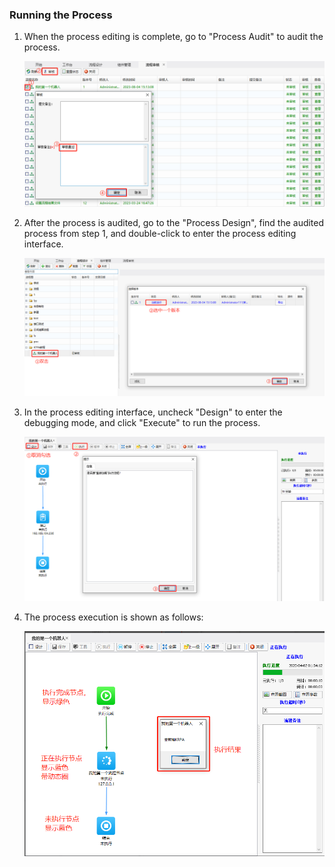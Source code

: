 ### Running the Process

1. When the process editing is complete, go to "Process Audit" to audit the process.

   ![image-20230804153444956](Function.assets/image-20230804153444956.png)

2. After the process is audited, go to the "Process Design", find the audited process from step 1, and double-click to enter the process editing interface.

   ![image-20230804153550771](Function.assets/image-20230804153550771.png)

3. In the process editing interface, uncheck "Design" to enter the debugging mode, and click "Execute" to run the process.

   ![image-20230804153823714](Function.assets/image-20230804153823714.png)

4. The process execution is shown as follows:

   ![image-20220509150752617](Function.assets/image-20220509150752617.png)




